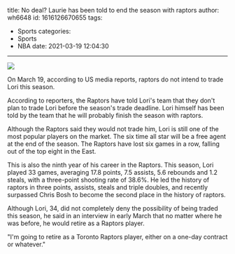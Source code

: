 title: No deal? Laurie has been told to end the season with raptors
author: wh6648
id: 1616126670655
tags: 
- Sports
categories: 
- Sports
- NBA
date: 2021-03-19 12:04:30
---
![](https://p0.itc.cn/images01/20210319/0aadcb66550b4467942d4390c3944c71.jpeg)


On March 19, according to US media reports, raptors do not intend to trade Lori this season.

According to reporters, the Raptors have told Lori's team that they don't plan to trade Lori before the season's trade deadline. Lori himself has been told by the team that he will probably finish the season with raptors.

Although the Raptors said they would not trade him, Lori is still one of the most popular players on the market. The six time all star will be a free agent at the end of the season. The Raptors have lost six games in a row, falling out of the top eight in the East.

This is also the ninth year of his career in the Raptors. This season, Lori played 33 games, averaging 17.8 points, 7.5 assists, 5.6 rebounds and 1.2 steals, with a three-point shooting rate of 38.6%. He led the history of raptors in three points, assists, steals and triple doubles, and recently surpassed Chris Bosh to become the second place in the history of raptors.

Although Lori, 34, did not completely deny the possibility of being traded this season, he said in an interview in early March that no matter where he was before, he would retire as a Raptors player.

"I'm going to retire as a Toronto Raptors player, either on a one-day contract or whatever."

